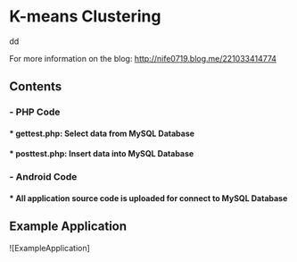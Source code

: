 # K-means Clustering
dd

For more information on the blog: http://nife0719.blog.me/221033414774 

## Contents
### - PHP Code
#### * gettest.php: Select data from MySQL Database
#### * posttest.php: Insert data into MySQL Database

### - Android Code
#### * All application source code is uploaded for connect to MySQL Database

## Example Application
![ExampleApplication]

[What is K-means]: (https://github.com/yoondowon/Machine_Learning_Study/blob/master/Clustering/K-means/Kmeans_1.png)


